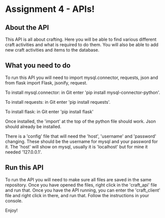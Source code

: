 # Assignment 4 - APIs!
## About the API
This API is all about crafting. Here you will be able to find various different craft activities and what is required to do them.
You will also be able to add new craft activities and items to the database.
## What you need to do
To run this API you will need to import mysql.connector, requests, json and from flask import Flask, jsonify, request.

To install mysql.connector: in Git enter 'pip install mysql-connector-python'.

To install requests: in Git enter 'pip install requests'.

To install flask: in Git enter 'pip install flask'

Once installed, the 'import' at the top of the python file should work. Json should already be installed.

There is a 'config' file that will need the 'host', 'username' and 'password' changing. These should be the username for mysql and your password for it. The 'host' will show on mysql, usually it is 'localhost' but for mine it needed '127.0.0.1'.

## Run this API
To run the API you will need to make sure all files are saved in the same repository. Once you have opened the files, right click in the 'craft_api' file and run that.
Once you have the API running, you can enter the 'craft_client' file and right click in there, and run that. Follow the instructions in your console.

Enjoy!